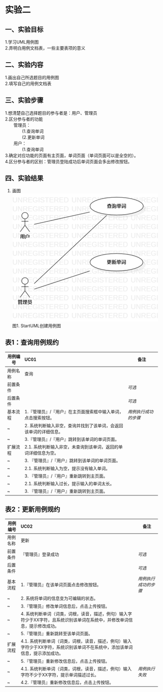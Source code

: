 # 实验二

## 一、实验目标

1.学习UML用例图  
2.弄明白用例文档表，一些主要表项的意义  

## 二、实验内容

1.画出自己所选题目的用例图  
2.填写自己的用例文档表  

## 三、实验步骤

1.想清楚自己选择题目的参与者是：用户、管理员  
2.区分参与者的功能  
&ensp;&ensp;&ensp;&ensp;管理员：    
&ensp;&ensp;&ensp;&ensp;&ensp;&ensp;&ensp;&ensp;(1.查询单词  
&ensp;&ensp;&ensp;&ensp;&ensp;&ensp;&ensp;&ensp;(2.更新单词   
&ensp;&ensp;&ensp;&ensp;用户：  
&ensp;&ensp;&ensp;&ensp;&ensp;&ensp;&ensp;&ensp;(1.查询单词  
3.确定对应功能的页面有主页面，单词页面（单词页面可以是全空的）。  
4.区分参与者的区别：管理员登陆成功后单词页面会多出修改按钮。

## 四、实验结果

1. 画图  
![UML用例图](./lab2_UseCaseDiagram.png)  
图1. StartUML创建用例图  
## 表1：查询用例规约  

用例编号  | UC01 | 备注  
-|:-|-  
用例名称  | 查询  |   
前置条件  |   | *可选*   
后置条件  |      | *可选*   
基本流程  | 1.『管理员』/『用户』在主页面搜索框中输入单词，点击搜索按钮。  |*用例执行成功的步骤*    
~| 2. 系统判断输入非空，查询并找到了该单词，会返回该单词的详细信息。  |   
~| 3.『管理员』/『用户』跳转到该单词的单词页面。  |    
扩展流程  | 2.1. 系统判断输入非空，未查询到该单词，返回的单词详细信息为空。  |  
~| 3. 『管理员』/『用户』跳转到该单词的单词页面。 |  
~| 2.1. 系统判断输入为空，提示没有输入单词。 | 
~| 3. 『管理员』/『用户』重新跳转到主页面。  |  
~| 2.1. 系统判断输入过长，提示输入的单词太长。 | 
~| 3. 『管理员』/『用户』重新跳转到主页面。  |  
## 表2：更新用例规约  

用例编号  | UC02 | 备注  
-|:-|-  
用例名称  | 更新  |   
前置条件  |『管理员』登录成功  | *可选*   
后置条件  |      | *可选*   
基本流程  | 1.『管理员』在该单词页面点击修改按钮。  |*用例执行成功的步骤*    
~| 2. 系统将单词的信息变为可编辑的状态。  |   
~| 3.『管理员』修改单词信息后，点击上传按钮。  |   
~| 4. 系统判断单词（词类，词根，读音，描述，例句）输入字符少于XX字符，且系统识别该单词在系统中，并修改单词信息，提示修改成功。 |   
~| 5.『管理员』重新跳转至该单词页面。  | 
扩展流程  | 4.1. 系统判断单词（词类，词根，读音，描述，例句）输入字符少于XX字符，系统识别该单词不在系统中，添加该单词信息，提示添加成功。  |  
~| 5.『管理员』重新修改信息后，点击上传按钮。  |
~| 4.1. 系统判断单词（词类，词根，读音，描述，例句）输入字符不少于XX字符，提示单词描述过长。 |  *用例执行失败*  
~| 4.2.『管理员』重新修改信息后，点击上传按钮。 |


